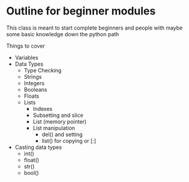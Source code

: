 # Outline for beginner modules

This class is meant to start complete beginners and people with maybe some basic knowledge down the python path

Things to cover

* Variables
* Data Types
  * Type Checking
  * Strings
  * Integers
  * Booleans
  * Floats 
  * Lists
    * Indexes
    * Subsetting and slice
    * List (memory pointer)
    * List manipulation
      * del() and setting
      * list() for copying or [:]
* Casting data types
  * int()
  * float()
  * str()
  * bool()
